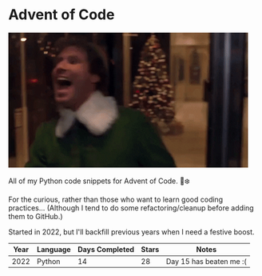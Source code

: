 # Advent of Code

![](elf.gif)

All of my Python code snippets for Advent of Code. 🐍❄️

For the curious, rather than those who want to learn good coding practices... (Although I tend to do some refactoring/cleanup before adding them to GitHub.)

Started in 2022, but I'll backfill previous years when I need a festive boost.

| Year | Language | Days Completed | Stars | Notes |
| ---- | -------- | -------------- | ----- | ----- |
| 2022 | Python   | 14             | 28    | Day 15 has beaten me :(     |